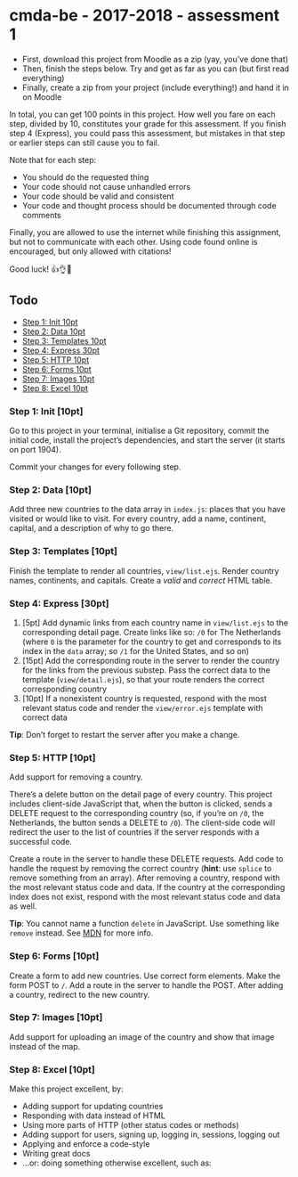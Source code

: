 # cmda-be - 2017-2018 - assessment 1

*   First, download this project from Moodle as a zip (yay, you’ve done that)
*   Then, finish the steps below.  Try and get as far as you can (but first
    read everything)
*   Finally, create a zip from your project (include everything!) and hand it
    in on Moodle

In total, you can get 100 points in this project.  How well you fare on each
step, divided by 10, constitutes your grade for this assessment.  If you finish
step 4 (Express), you could pass this assessment, but mistakes in that step or
earlier steps can still cause you to fail.

Note that for each step:

*   You should do the requested thing
*   Your code should not cause unhandled errors
*   Your code should be valid and consistent
*   Your code and thought process should be documented through code
    comments

Finally, you are allowed to use the internet while finishing this assignment,
but not to communicate with each other.  Using code found online is encouraged,
but only allowed with citations!

Good luck!  👍👌💪

## Todo

*   [Step 1: Init 10pt](#step-1-init-10pt)
*   [Step 2: Data 10pt](#step-2-data-10pt)
*   [Step 3: Templates 10pt](#step-3-templates-10pt)
*   [Step 4: Express 30pt](#step-4-express-30pt)
*   [Step 5: HTTP 10pt](#step-5-http-10pt)
*   [Step 6: Forms 10pt](#step-6-forms-10pt)
*   [Step 7: Images 10pt](#step-7-images-10pt)
*   [Step 8: Excel 10pt](#step-8-excel-10pt)

### Step 1: Init [10pt]

Go to this project in your terminal, initialise a Git repository, commit the
initial code, install the project’s dependencies, and start the server (it
starts on port 1904).

Commit your changes for every following step.

### Step 2: Data [10pt]

Add three new countries to the data array in `index.js`: places that you have
visited or would like to visit.  For every country, add a name, continent,
capital, and a description of why to go there.

### Step 3: Templates [10pt]

Finish the template to render all countries, `view/list.ejs`.  Render country
names, continents, and capitals.  Create a _valid_ and _correct_ HTML table.

### Step 4: Express [30pt]

1.  [5pt] Add dynamic links from each country name in `view/list.ejs` to the
    corresponding detail page.  Create links like so: `/0` for The Netherlands
    (where `0` is the parameter for the country to get and corresponds to its
    index in the `data` array; so `/1` for the United States, and so on)
2.  [15pt] Add the corresponding route in the server to render the country for
    the links from the previous substep. Pass the correct data to the template
    (`view/detail.ejs`), so that your route renders the correct corresponding
    country
3.  [10pt] If a nonexistent country is requested, respond with the most relevant
    status code and render the `view/error.ejs` template with correct data

**Tip**: Don’t forget to restart the server after you make a change.

### Step 5: HTTP [10pt]

Add support for removing a country.

There’s a delete button on the detail page of every country.  This project
includes client-side JavaScript that, when the button is clicked, sends a
DELETE request to the corresponding country (so, if you’re on `/0`, the
Netherlands, the button sends a DELETE to `/0`).  The client-side code will
redirect the user to the list of countries if the server responds with a
successful code.

Create a route in the server to handle these DELETE requests.  Add code to
handle the request by removing the correct country (**hint**: use `splice` to
remove something from an array).  After removing a country, respond with the
most relevant status code and data.  If the country at the corresponding index
does not exist, respond with the most relevant status code and data as well.

**Tip**: You cannot name a function `delete` in JavaScript.  Use something like
`remove` instead.  See [MDN](https://developer.mozilla.org/Web/JavaScript/Reference/Lexical_grammar#Keywords)
for more info.

### Step 6: Forms [10pt]

Create a form to add new countries.  Use correct form elements.  Make the form
POST to `/`.  Add a route in the server to handle the POST.  After adding a
country, redirect to the new country.

### Step 7: Images [10pt]

Add support for uploading an image of the country and show that image instead of
the map.

### Step 8: Excel [10pt]

Make this project excellent, by:

*   Adding support for updating countries
*   Responding with data instead of HTML
*   Using more parts of HTTP (other status codes or methods)
*   Adding support for users, signing up, logging in, sessions, logging out
*   Applying and enforce a code-style
*   Writing great docs
*   …or: doing something otherwise excellent, such as:
